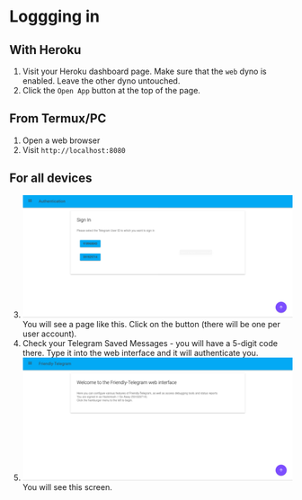 # Loggging in
## With Heroku
1. Visit your Heroku dashboard page. Make sure that the `web` dyno is enabled. Leave the other dyno untouched. 
2. Click the `Open App` button at the top of the page.

## From Termux/PC
1. Open a web browser
2. Visit `http://localhost:8080`

## For all devices
3. 
   ![Screenshot](/web_auth.png)
   You will see a page like this. Click on the button (there will be one per user account).
5. Check your Telegram Saved Messages - you will have a 5-digit code there. Type it into the web interface and it will authenticate you. 
6. 
   ![Screenshot](/web_home.png)
   You will see this screen.
<!--stackedit_data:
eyJoaXN0b3J5IjpbLTYzODIzNDQ3MSwxOTQ1NTU2MTg1XX0=
-->
